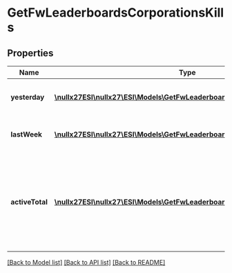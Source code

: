 # GetFwLeaderboardsCorporationsKills

## Properties
Name | Type | Description | Notes
------------ | ------------- | ------------- | -------------
**yesterday** | [**\nullx27ESI\nullx27\ESI\Models\GetFwLeaderboardsCorporationsYesterday[]**](GetFwLeaderboardsCorporationsYesterday.md) | Top 10 ranking of corporations by kills in the past day | 
**lastWeek** | [**\nullx27ESI\nullx27\ESI\Models\GetFwLeaderboardsCorporationsLastWeek[]**](GetFwLeaderboardsCorporationsLastWeek.md) | Top 10 ranking of corporations by kills in the past week | 
**activeTotal** | [**\nullx27ESI\nullx27\ESI\Models\GetFwLeaderboardsCorporationsActiveTotal[]**](GetFwLeaderboardsCorporationsActiveTotal.md) | Top 10 ranking of corporations active in faction warfare by total kills. A corporation is considered \&quot;active\&quot; if they have participated in faction warfare in the past 14 days. | 

[[Back to Model list]](../README.md#documentation-for-models) [[Back to API list]](../README.md#documentation-for-api-endpoints) [[Back to README]](../README.md)


